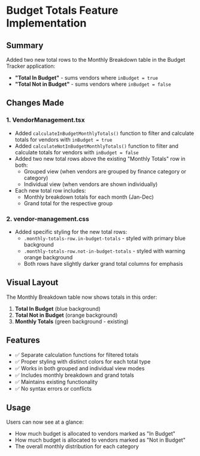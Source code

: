 # Budget Totals Feature Implementation

## Summary

Added two new total rows to the Monthly Breakdown table in the Budget Tracker application:

- **"Total In Budget"** - sums vendors where `inBudget = true`
- **"Total Not in Budget"** - sums vendors where `inBudget = false`

## Changes Made

### 1. VendorManagement.tsx

- Added `calculateInBudgetMonthlyTotals()` function to filter and calculate totals for vendors with `inBudget = true`
- Added `calculateNotInBudgetMonthlyTotals()` function to filter and calculate totals for vendors with `inBudget = false`
- Added two new total rows above the existing "Monthly Totals" row in both:
  - Grouped view (when vendors are grouped by finance category or category)
  - Individual view (when vendors are shown individually)
- Each new total row includes:
  - Monthly breakdown totals for each month (Jan-Dec)
  - Grand total for the respective group

### 2. vendor-management.css

- Added specific styling for the new total rows:
  - `.monthly-totals-row.in-budget-totals` - styled with primary blue background
  - `.monthly-totals-row.not-in-budget-totals` - styled with warning orange background
  - Both rows have slightly darker grand total columns for emphasis

## Visual Layout

The Monthly Breakdown table now shows totals in this order:

1. **Total In Budget** (blue background)
2. **Total Not in Budget** (orange background)
3. **Monthly Totals** (green background - existing)

## Features

- ✅ Separate calculation functions for filtered totals
- ✅ Proper styling with distinct colors for each total type
- ✅ Works in both grouped and individual view modes
- ✅ Includes monthly breakdown and grand totals
- ✅ Maintains existing functionality
- ✅ No syntax errors or conflicts

## Usage

Users can now see at a glance:

- How much budget is allocated to vendors marked as "In Budget"
- How much budget is allocated to vendors marked as "Not in Budget"
- The overall monthly distribution for each category
